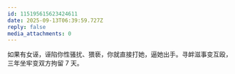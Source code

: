 ```yaml
---
id: 115195615623424611
date: 2025-09-13T06:39:59.727Z
reply: false
media_attachments: 0
---
```


如果有女诬，诬陷你性骚扰、猥亵，你就直接打她，逼她出手。寻衅滋事变互殴，三年坐牢变双方拘留 7 天。

